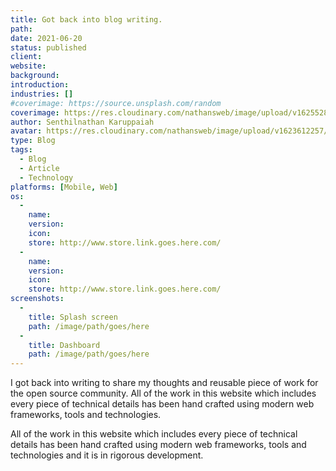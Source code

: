 ```yaml
---
title: Got back into blog writing.
path: 
date: 2021-06-20
status: published
client: 
website: 
background: 
introduction: 
industries: []
#coverimage: https://source.unsplash.com/random
coverimage: https://res.cloudinary.com/nathansweb/image/upload/v1625528539/bird-01.jpg
author: Senthilnathan Karuppaiah
avatar: https://res.cloudinary.com/nathansweb/image/upload/v1623612257/profile/sk_profile_sq.png
type: Blog
tags:
  - Blog
  - Article
  - Technology
platforms: [Mobile, Web]
os: 
  -
    name: 
    version: 
    icon: 
    store: http://www.store.link.goes.here.com/
  -
    name: 
    version: 
    icon: 
    store: http://www.store.link.goes.here.com/
screenshots:
  -
    title: Splash screen
    path: /image/path/goes/here
  -
    title: Dashboard
    path: /image/path/goes/here
---
```


I got back into writing to share my thoughts and reusable piece of work for the open source community. All of the work in this website which includes every piece of technical details has been hand crafted using modern web frameworks, tools and technologies.
<!--more-->

All of the work in this website which includes every piece of technical details has been hand crafted using modern web frameworks, tools and technologies and it is in rigorous development. 



